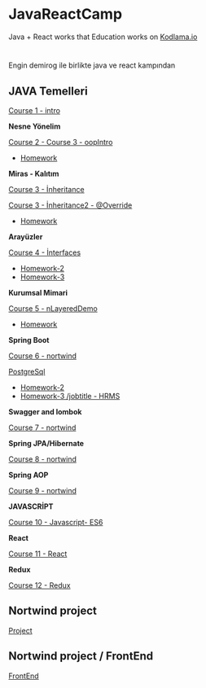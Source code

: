 # JavaReactCamp 
Java + React works that Education works on [Kodlama.io](https://www.kodlama.io/) 

# 

Engin demirog ile birlikte java ve react kampından 


##  JAVA Temelleri 

[Course 1 - intro](https://github.com/meryemtnkt/javaCamp/tree/main/intro/src/intro)

**Nesne Yönelim**

[Course 2 - Course 3 - oopIntro](https://github.com/meryemtnkt/javaCamp/tree/main/oopIntro)

 - [Homework](https://github.com/meryemtnkt/javaCamp/tree/main/dayTwoHomeWorkOne/src/dayTwoHomeWorkOne)



**Miras - Kalıtım**
 
 [Course 3 - İnheritance](https://github.com/meryemtnkt/javaCamp/tree/main/inheritance/src/inheritance)
 
 [Course 3 - İnheritance2 - @Override](https://github.com/meryemtnkt/javaCamp/tree/main/inhetritance2/src/inhetritance2)
 
 - [Homework](https://github.com/meryemtnkt/javaCamp/tree/main/dayThreeHomeWork/src/dayThreeHomeWork)


**Arayüzler**

[Course 4 - İnterfaces](https://github.com/meryemtnkt/javaCamp/tree/main/interfaces)
 - [Homework-2](https://github.com/meryemtnkt/javaCamp/tree/main/day4Homework2/src)
 - [Homework-3](https://github.com/meryemtnkt/javaCamp/tree/main/day4Homework3)


**Kurumsal Mimari**

[Course 5 - nLayeredDemo](https://github.com/meryemtnkt/javaCamp/tree/main/nLayeredDemo)
- [Homework](https://github.com/meryemtnkt/javaCamp/tree/main/Day5Homework)


**Spring Boot**

[Course 6 - nortwind](https://github.com/meryemtnkt/javaCamp/tree/main/nortwind)

[PostgreSql](https://github.com/meryemtnkt/nortwind_postgre_sql)
- [Homework-2](https://github.com/meryemtnkt/HRMS-PostgreSQL)
- [Homework-3 /jobtitle - HRMS ](https://github.com/meryemtnkt/javaCamp/tree/main/JobTitleListHRMS)


**Swagger and lombok**

[Course 7 - nortwind](https://github.com/meryemtnkt/javaCamp/tree/main/nortwind/src/main/java/kodlamaio/nortwind/core/utilities/result)

**Spring JPA/Hibernate**

[Course 8 - nortwind](https://github.com/meryemtnkt/javaCamp/tree/main/nortwind/src/main/java/kodlamaio/nortwind/entities/concretes)

**Spring AOP**

[Course 9 - nortwind](https://github.com/meryemtnkt/javaCamp/tree/main/nortwind/src/main/java/kodlamaio/nortwind/core)

**JAVASCRİPT**

[Course 10 - Javascript- ES6](https://github.com/meryemtnkt/advancedJavaScript-master)

**React** 

[Course 11 - React](https://github.com/meryemtnkt/reactCamp)

**Redux** 

[ Course 12 - Redux](https://github.com/meryemtnkt/reactCamp)

## Nortwind project ##
[Project](https://github.com/meryemtnkt/javaCamp/tree/main/nortwind)

## Nortwind project / FrontEnd ##
[FrontEnd](https://github.com/meryemtnkt/reactCamp)
